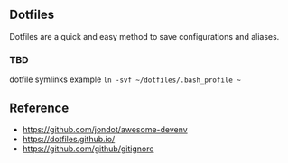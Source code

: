 ## Dotfiles
Dotfiles are a quick and easy method to save configurations and aliases.

### TBD
dotfile symlinks example
`ln -svf ~/dotfiles/.bash_profile ~`

## Reference
- https://github.com/jondot/awesome-devenv
- https://dotfiles.github.io/
- https://github.com/github/gitignore
